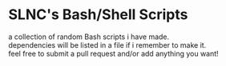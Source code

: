 # SLNC's Bash/Shell Scripts
a collection of random Bash scripts i have made.  
dependencies will be listed in a file if i remember to make it.  
feel free to submit a pull request and/or add anything you want!
